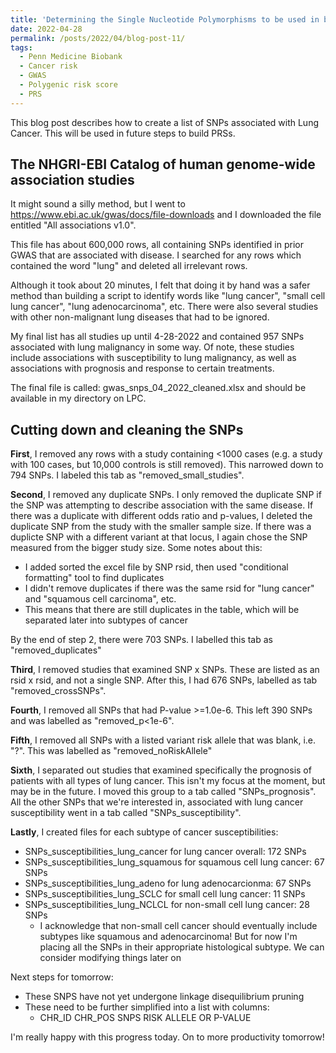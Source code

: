 ```yaml
---
title: 'Determining the Single Nucleotide Polymorphisms to be used in building Polygenic Risk Scores for Lung Cancer Susceptibility'
date: 2022-04-28
permalink: /posts/2022/04/blog-post-11/
tags:
  - Penn Medicine Biobank
  - Cancer risk
  - GWAS
  - Polygenic risk score
  - PRS
---
```


This blog post describes how to create a list of SNPs associated with Lung Cancer. This will be used in future steps to build PRSs.

The NHGRI-EBI Catalog of human genome-wide association studies
------

It might sound a silly method, but I went to https://www.ebi.ac.uk/gwas/docs/file-downloads and I downloaded the file entitled "All associations v1.0".

This file has about 600,000 rows, all containing SNPs identified in prior GWAS that are associated with disease. I searched for any rows which contained the word "lung" and deleted all irrelevant rows. 

Although it took about 20 minutes, I felt that doing it by hand was a safer method than building a script to identify words like "lung cancer", "small cell lung cancer", "lung adenocarcinoma", etc. There were also several studies with other non-malignant lung diseases that had to be ignored.

My final list has all studies up until 4-28-2022 and contained 957 SNPs associated with lung malignancy in some way. Of note, these studies include associations with susceptibility to lung malignancy, as well as associations with prognosis and response to certain treatments.

The final file is called: gwas_snps_04_2022_cleaned.xlsx and should be available in my directory on LPC.

Cutting down and cleaning the SNPs
------
**First**, I removed any rows with a study containing <1000 cases (e.g. a study with 100 cases, but 10,000 controls is still removed). This narrowed down to 794 SNPs. I labeled this tab as "removed_small_studies".

**Second**, I removed any duplicate SNPs. I only removed the duplicate SNP if the SNP was attempting to describe association with the same disease. If there was a duplicate with different odds ratio and p-values, I deleted the duplicate SNP from the study with the smaller sample size. If there was a duplicte SNP with a different variant at that locus, I again chose the SNP measured from the bigger study size. Some notes about this:

- I added sorted the excel file by SNP rsid, then used "conditional formatting" tool to find duplicates
- I didn't remove duplicates if there was the same rsid for "lung cancer" and "squamous cell carcinoma", etc.
- This means that there are still duplicates in the table, which will be separated later into subtypes of cancer

By the end of step 2, there were 703 SNPs. I labelled this tab as "removed_duplicates"

**Third**, I removed studies that examined SNP x SNPs. These are listed as an rsid x rsid, and not a single SNP. After this, I had 676 SNPs, labelled as tab "removed_crossSNPs".

**Fourth**, I removed all SNPs that had P-value >=1.0e-6. This left 390 SNPs and was labelled as "removed_p<1e-6".

**Fifth**, I removed all SNPs with a listed variant risk allele that was blank, i.e. "?". This was labelled as "removed_noRiskAllele"

**Sixth**, I separated out studies that examined specifically the prognosis of patients with all types of lung cancer. This isn't my focus at the moment, but may be in the future. I moved this group to a tab called "SNPs_prognosis". All the other SNPs that we're interested in, associated with lung cancer susceptibility went in a tab called "SNPs_susceptibility".

**Lastly**, I created files for each subtype of cancer susceptibilities:
- SNPs_susceptibilities_lung_cancer for lung cancer overall: 172 SNPs
- SNPs_susceptibilities_lung_squamous for squamous cell lung cancer: 67 SNPs
- SNPs_susceptibilities_lung_adeno for lung adenocarcionma: 67 SNPs
- SNPs_susceptibilities_lung_SCLC for small cell lung cancer: 11 SNPs
- SNPs_susceptibilities_lung_NCLCL for non-small cell lung cancer: 28 SNPs
  - I acknowledge that non-small cell cancer should eventually include subtypes like squamous and adenocarcinoma! But for now I'm placing all the SNPs in their appropriate histological subtype. We can consider modifying things later on

Next steps for tomorrow:
- These SNPS have not yet undergone linkage disequilibrium pruning
- These need to be further simplified into a list with columns:
  - CHR_ID	CHR_POS SNPS	RISK ALLELE OR	P-VALUE

I'm really happy with this progress today. On to more productivity tomorrow!
